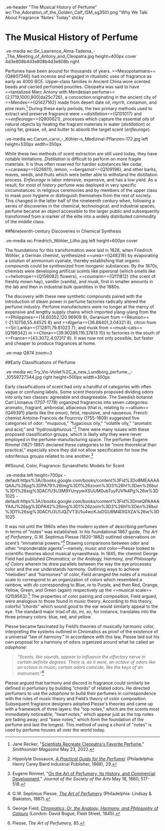 .ve-header "The Musical History of Perfume" wc:The_Adoration_of_the_Golden_Calf_(SM_sg350).png "Why We Talk About Fragrance 'Notes' Today" sticky

# The Musical History of Perfume  

.ve-media wc:Sir_Lawrence_Alma-Tadema_-_The_Meeting_of_Antony_and_Cleopatra.jpg height=400px cover 4d3e808b4d3e808b4d3e808b right

Perfumes have been around for thousands of years. ==Mesopotamians=={Q8807346} had incense and engaged in ritualistic uses of fragrance as early as 4000 BCE. Upper-class families in Ancient China wore scented beads and carried perfumed pouches. Cleopatra was said to have ==tantalized Marc Antony with Mendesian perfume=={2,1719,1000,800|da25c726}, a concoction originating in the ancient city of ==Mendes=={Q1427162} made from desert date oil, myrrh, cinnamon, and pine resin.[^1] During these early periods, the two primary methods used to extract and preserve fragrance were ==*distillation*=={Q101017} and ==*enfleurage*=={Q900621}, processes which capture the essential oils of natural objects by heating the fragrant materials in water (*distillation*) or using fat, grease, oil, and butter to absorb the target scent (*enfleurage*). 

.ve-media wc:Carum_carvi_-_Köhler–s_Medizinal-Pflanzen-172.jpg left height=530px width=350px


While these two methods of scent extraction are still used today, they have notable limitations. *Distillation* is difficult to perform on more fragile materials. It is thus often reserved for hardier substances like cedar, ==caraway=={Q26811}, lemon, ==bergamot=={Q109196}, and other barks, leaves, seeds, and fruits which were better able to withstand the distillation process.  *Enfleurage* is labor intensive, expensive, and has a low yield. As a result, for most of history perfume was deployed in very specific circumstances: in religious ceremonies and by members of the upper class to mask poor hygiene or distinguish themselves from the rest of society. This changed in the latter half of the nineteenth century when, following a series of discoveries in the chemical, technological, and industrial spaces, perfume became an object accessible to the larger public and subsequently transformed from a marker of the elite into a widely distributed commodity of the middle class.

##Nineteenth-century Discoveries in Chemical Synthesis 

.ve-media wc:Friedrich_Wöhler_Litho.jpg left height=600px cover

The foundations for this transformation were laid in 1828, when Friedrich Wöhler, a German chemist, synthesized ==urea=={Q48318} by evaporating a solution of ammonium cyanate, thereby establishing that organic compounds could be synthesized from inorganic substances. By the 1870s, chemists were developing artificial scents like piperonal (which smells like ==heliotrope=={Q158082} flowers), ==coumarin=={Q111812} (the scent of freshly mown hay), vanillin (vanilla), and musk, first in smaller amounts in the lab and then in industrial bulk quantities in the 1880s. 

The discovery with these new synthetic compounds paired with the introduction of steam power in perfume factories radically altered the perfume industry. Perfume manufacturers were no longer at the mercy of expensive and lengthy supply chains which imported ylang-ylang from the ==Philippines=={14.60352,120.96909 9}, Geranium from ==Réunion=={-21.10756,55.44525 8} and ==Algeria=={36.88401,3.04321 8}, citron from ==Sri Lanka=={7.12811,79.81023 7}, and musk from ==musk-cats=={Q198342} in ==China=={39.90289,116.37613 10} to factories in the south of ==France=={43.3072,4.07317 8}. It was now not only possible, but faster and cheaper to produce fragrances at home. 

.ve-map Q874 zoom=3 

##Early Classifications of Perfume 

.ve-media wc:Try_Vio-Violet%2C_a_new_Lundborg_perfume._-_10559727344.jpg right height=500px width=350px

Early classifications of scent had only a handful of categories with often vague or confusing labels. Some scent theorists proposed dividing odors into only two classes: agreeable and disagreeable. The Swedish botanist Carl Linnaeus (1707-1778) organized fragrances into seven categories: aromatic, fragrant, ambrosial, alliaceous (that is, relating to ==allium=={Q49391} plants like the onion), fetid, repulsive, and nauseous. French chemist Antoine-Francois de Fourcroy (1755-1809) suggested five categories of odor: “muquous,” “fugacious oily,” “volatile oily,” “aromatic and acid,” and “hydrosulphurous.”[^2] There were many issues with these proposed classification groups, which is likely why they were never employed in the perfume-manufacturing space. The perfumer Eugene Rimmel (1821-1887) declared these categories to be “more theoretical than practical,” especially since they did not allow specification for how the odoriferous groups related to one another.[^3]

##Sound, Color, Fragrance: Synaesthetic Models for Scent 

.ve-media left height=700px
    - default:https%3A//books.google.com/books/content%3Fid%3DoBMEAAAAQAAJ%26pg%3DPA79%26img%3D1%26zoom%3D3%26hl%3Den%26bul%3D1%26sig%3DACfU3U3M9YUnyywXSUUM0ubTuyPJVfk4Pg%26w%3D1025 
    - default:https%3A//books.google.com/books/content%3Fid%3DmeQPAAAAYAAJ%26pg%3DPA42%26img%3D1%26zoom%3D3%26hl%3Den%26bul%3D1%26sig%3DACfU3U1JQZVT3U1u4wcKJxDGURM4DIGXZA%26w%3D1025


It was not until the 1860s when the modern system of describing perfumes in terms of “notes” was established. In his foundational 1867 guide, *The Art of Perfumery*, G.W. Septimus Piesse (1820-1882) outlined observations on scent’s “immaterial powers.”[^4] Drawing comparisons between odor and other “imponderable agents”—namely, music and color—Piesse looked to scientific theories about musical synaesthesia. In 1845, the chemist George Field had published *Chromatics; or the Analogy, Harmony, and Philosophy of Colors* wherein he drew parallels between the way the eye processes color and the ear understands harmony. Outlining ways to achieve “melodies” and “harmonies” of color, Field arranged the notes of a musical scale to correspond to an organization of colors which resembled a rainbow, with *do* corresponding to Blue, *re* to Purple, and then Red, Orange, Yellow, Green, and Green (again) respectively up the ==musical scale=={Q159563}.[^5] The properties of color pairing and composition, Field argued, were analogous to those found in music theory. According to this theory, colorful “chords” which sound good to the ear would similarly appeal to the eye. The standard major triad of *do*, *mi*, *so*, for instance, translates into the three primary colors: blue, red, and yellow. 

Piesse became fascinated by Field’s theories of musically harmonic color, interpreting the systems outlined in Chromatics as proof of the existence of a universal “law of harmony.” In accordance with this law, Piesse laid out his own proposal for a harmony of odors organized around what he called an *odophone*:

>*“Scents, like sounds, appear to influence the olfactory nerve in certain definite degrees. There is, as it were, an octave of odors like an octave in music; certain odors coincide, like the keys of an instrument."[^6]*

Piesse argued that harmony and discord in fragrance could similarly be defined in perfumery by building “chords” of related odors. He directed perfumers to use the *odophone* to build their perfumes in correspondence with the rules of music theory and Field’s theory of color composition. Subsequent fragrance designers adopted Piesse's theories and came up with a framework of three layers: the "top notes," which are the scents most immediately noticeable; "heart notes," which appear just as the top notes are fading away; and "base notes," which form the foundation of the perfume and last the longest. This method of using a chord of "notes" is used by perfume houses all over the world today.

[^1]: Jane Recker, "[Scientists Recreate Cleopatra's Favorite Perfume](https://www.smithsonianmag.com/smart-news/scientists-recreated-cleopatra-favorite-perfume-180980126/)," *Smithsonian Magazine* May 23, 2022.
[^2]: Hippolyte Dussauce, *[A Practical Guide for the Perfumer](https://www.google.com/books/edition/A_practical_Guide_for_the_Perfumer_being/ADVdAAAAcAAJ?hl=en&gbpv=1)* (Philadelphia: Henry Carey Baird Industrial Publisher, 1868), 29.
[^3]: Eugene Rimmel, "[On the Art of Perfumery, Its History, and Commercial Development,](https://www.jstor.org/stable/23851476)" *Journal of the Society of the Arts* May 18, 1860, 517-518.
[^4]: G.W. Septimus Piesse, *[The Art of Perfumery](https://www.google.com/books/edition/The_Art_of_Perfumery_and_the_Methods_of/meQPAAAAYAAJ?hl=en&gbpv=1&dq=septimus+piesse+art+of+perfumery&printsec=frontcover)* (Philadelphia: Lindsay & Blakiston, 1867).
[^5]: George Field, *[Chromatics; Or, the Analogy, Harmony, and Philosophy of Colours](https://www.google.com/books/edition/Chromatics/oBMEAAAAQAAJ?hl=en&gbpv=1)* (London: David Bogue, Fleet Street, 1845).
[^6]: Piesse, *The Art of Perfumery,* 85.
